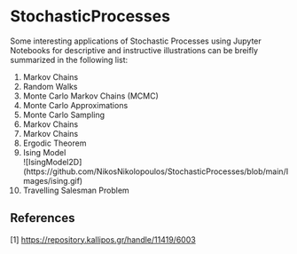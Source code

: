 # StochasticProcesses
Some interesting applications of Stochastic Processes using Jupyter Notebooks for descriptive and instructive illustrations can be breifly summarized in the following list:
<OL>
  <LI>Markov Chains</LI>
  <LI>Random Walks</LI>
  <LI>Monte Carlo Markov Chains (MCMC)</LI>
  <LI>Monte Carlo Approximations</LI>
  <LI>Monte Carlo Sampling</LI>
  <LI>Markov Chains</LI>
  <LI>Markov Chains</LI>
  <LI>Ergodic Theorem</LI>
  <LI>Ising Model</LI>
  ![IsingModel2D](https://github.com/NikosNikolopoulos/StochasticProcesses/blob/main/Images/ising.gif)
  <LI>Travelling Salesman Problem</LI>
</OL>

## References
[1] https://repository.kallipos.gr/handle/11419/6003
